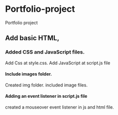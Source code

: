 # Portfolio-project
Portfolio project
## Add basic HTML, 
### Added CSS and JavaScript files.
Add Css at style.css.
Add JavaScript at script.js file
#### Include images folder.
Created img folder.
included image files.
#### Adding an event listener in script.js file
created a mouseover event listener in js and html file.


